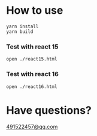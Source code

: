 # How to use
```
yarn install
yarn build
```

### Test with react 15
```
open ./react15.html
```

### Test with react 16
```
open ./react16.html
```

# Have questions?
491522457@qq.com
